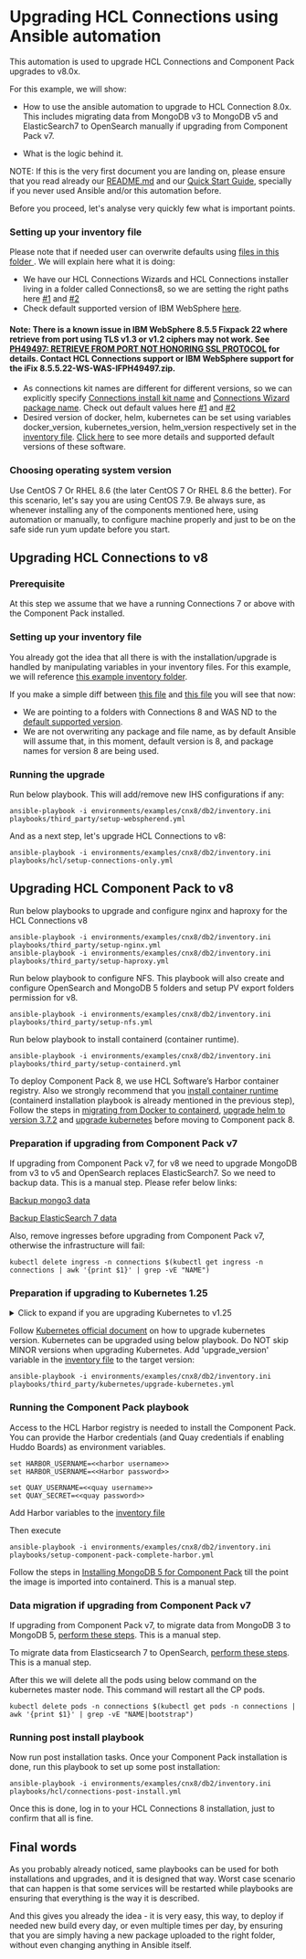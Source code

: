 # Upgrading HCL Connections using Ansible automation

This automation is used to upgrade HCL Connections and Component Pack upgrades to v8.0x.

For this example, we will show:

* How to use the ansible automation to upgrade to HCL Connection 8.0x. This includes migrating data from MongoDB v3 to MongoDB v5 and ElasticSearch7 to OpenSearch manually if upgrading from Component Pack v7.

* What is the logic behind it.

NOTE: If this is the very first document you are landing on, please ensure that you read already our [README.md](https://github.com/HCL-TECH-SOFTWARE/connections-automation/blob/main/README.md) and our [Quick Start Guide](https://github.com/HCL-TECH-SOFTWARE/connections-automation/blob/main/documentation/QUICKSTART.md), specially if you never used Ansible and/or this automation before.

Before you proceed, let's analyse very quickly few what is important points.

### Setting up your inventory file

Please note that if needed user can overwrite defaults using [files in this folder ](https://github.com/HCL-TECH-SOFTWARE/connections-automation/blob/main/environments/examples/cnx8/db2/). We will explain here what it is doing:

* We have our HCL Connections Wizards and HCL Connections installer living in a folder called Connections8, so we are setting the right paths here [#1](https://github.com/HCL-TECH-SOFTWARE/connections-automation/blob/main/environments/examples/cnx8/db2/group_vars/all.yml#L40) and [#2](https://github.com/HCL-TECH-SOFTWARE/connections-automation/blob/main/environments/examples/cnx8/db2/group_vars/all.yml#L47)
* Check default supported version of IBM WebSphere [here](https://github.com/HCL-TECH-SOFTWARE/connections-automation/blob/main/documentation/VARIABLES.md#was_fp_version:~:text=WebSphere%20Base%20version-,was_fp_version).

#### Note: There is a known issue in IBM WebSphere 8.5.5 Fixpack 22 where retrieve from port using TLS v1.3 or v1.2 ciphers may not work. See [PH49497: RETRIEVE FROM PORT NOT HONORING SSL PROTOCOL](https://www.ibm.com/support/pages/apar/PH49497) for details. Contact HCL Connections support or IBM WebSphere support for the iFix 8.5.5.22-WS-WAS-IFPH49497.zip.
* As connections kit names are different for different versions, so we can explicitly specify [Connections install kit name](https://github.com/HCL-TECH-SOFTWARE/connections-automation/blob/main/environments/examples/cnx8/db2/group_vars/all.yml#L50) and [Connections Wizard package name](https://github.com/HCL-TECH-SOFTWARE/connections-automation/blob/main/environments/examples/cnx8/db2/group_vars/all.yml#L51). Check out default values here [#1](https://github.com/HCL-TECH-SOFTWARE/connections-automation/blob/main/documentation/VARIABLES.md#:~:text=location%20to%20download-,cnx_package) and [#2](https://github.com/HCL-TECH-SOFTWARE/connections-automation/blob/main/documentation/VARIABLES.md#:~:text=connections_wizards_package_name)
* Desired version of docker, helm, kubernetes can be set using variables docker_version, kubernetes_version, helm_version respectively set in the [inventory file](https://github.com/HCL-TECH-SOFTWARE/connections-automation/blob/main/environments/examples/cnx8/db2/group_vars/all.yml). [Click here](https://github.com/HCL-TECH-SOFTWARE/connections-automation/blob/main/documentation/VARIABLES.md) to see more details and supported default versions of these software.

### Choosing operating system version

Use CentOS 7 Or RHEL 8.6 (the later CentOS 7 Or RHEL 8.6 the better). For this scenario, let's say you are using CentOS 7.9. Be always sure, as whenever installing any of the components mentioned here, using automation or manually, to configure machine properly and just to be on the safe side run yum update before you start.


## Upgrading HCL Connections to v8

### Prerequisite

At this step we assume that we have a running Connections 7 or above with the Component Pack installed.

### Setting up your inventory file

You already got the idea that all there is with the installation/upgrade is handled by manipulating variables in your inventory files.
For this example, we will reference [this example inventory folder](https://github.com/HCL-TECH-SOFTWARE/connections-automation/tree/main/environments/examples/cnx8/db2).

If you make a simple diff between [this file](https://github.com/HCL-TECH-SOFTWARE/connections-automation/blob/main/environments/examples/cnx8/db2/group_vars/all.yml) and [this file](https://github.com/HCL-TECH-SOFTWARE/connections-automation/blob/main/environments/examples/cnx7/db2/group_vars/all.yml) you will see that now:

* We are pointing to a folders with Connections 8 and WAS ND to the [default supported version](https://github.com/HCL-TECH-SOFTWARE/connections-automation/blob/main/documentation/VARIABLES.md#was_fp_version:~:text=WebSphere%20Base%20version-,was_fp_version).
* We are not overwriting any package and file name, as by default Ansible will assume that, in this moment, default version is 8, and package names for version 8 are being used.

### Running the upgrade

Run below playbook. This will add/remove new IHS configurations if any:

```
ansible-playbook -i environments/examples/cnx8/db2/inventory.ini playbooks/third_party/setup-webspherend.yml
```

And as a next step, let's upgrade HCL Connections to v8:

```
ansible-playbook -i environments/examples/cnx8/db2/inventory.ini playbooks/hcl/setup-connections-only.yml
```

## Upgrading HCL Component Pack to v8

Run below playbooks to upgrade and configure nginx and haproxy for the HCL Connections v8

```
ansible-playbook -i environments/examples/cnx8/db2/inventory.ini playbooks/third_party/setup-nginx.yml
ansible-playbook -i environments/examples/cnx8/db2/inventory.ini playbooks/third_party/setup-haproxy.yml
```

Run below playbook to configure NFS. This playbook will also create and configure OpenSearch and MongoDB 5 folders and setup PV export folders permission for v8.

```
ansible-playbook -i environments/examples/cnx8/db2/inventory.ini playbooks/third_party/setup-nfs.yml
```

Run below playbook to install containerd (container runtime).

```
ansible-playbook -i environments/examples/cnx8/db2/inventory.ini playbooks/third_party/setup-containerd.yml
```

To deploy Component Pack 8, we use HCL Software’s Harbor container registry. Also we strongly recommend that you [install container runtime](https://opensource.hcltechsw.com/connections-doc/admin/install/upgrade_considerations.html#section_sqh_ktx_bvb) (containerd installation playbook is already mentioned in the previous step), Follow the steps in [migrating from Docker to containerd](https://kubernetes.io/docs/tasks/administer-cluster/migrating-from-dockershim/change-runtime-containerd/), [upgrade helm to version 3.7.2](https://opensource.hcltechsw.com/connections-doc/admin/install/upgrade_considerations.html#section_bqv_2vx_bvb) and [upgrade kubernetes](https://opensource.hcltechsw.com/connections-doc/admin/install/upgrade_considerations.html#section_avm_v5x_bvb) before moving to Component pack 8.


### Preparation if upgrading from Component Pack v7
If upgrading from Component Pack v7, for v8 we need to upgrade MongoDB from v3 to v5 and OpenSearch replaces ElasticSearch7. So we need to backup data. This is a manual step. Please refer below links:

[Backup mongo3 data](https://opensource.hcltechsw.com/connections-doc/admin/install/cp_install_services_tasks.html#backup_mongo3)

[Backup ElasticSearch 7 data](https://opensource.hcltechsw.com/connections-doc/admin/install/cp_install_services_tasks.html#backup_es7)

Also, remove ingresses before upgrading from Component Pack v7, otherwise the infrastructure will fail:

```
kubectl delete ingress -n connections $(kubectl get ingress -n connections | awk '{print $1}' | grep -vE "NAME")
```

### Preparation if upgrading to Kubernetes 1.25
<details>
  <summary> Click to expand if you are upgrading Kubernetes to v1.25 </summary>

>As PodSecurityPolicy was deprecated in Kubernetes v1.21, and removed from Kubernetes in v1.25, the following charts should be uninstalled before upgrading to Kubernetes v1.25.
>
>```
>k8s-psp
>infrastructure
>opensearch-master
>opensearch-data
>opensearch-client
>kudos-boards-cp
>```
>
>First, check if the chart is already deployed:
>```
>helm ls --namespace connections | grep <chart name> | grep -i DEPLOYED
>```
>
>If found, delete the chart using below command:
>```
>helm uninstall <chart name> --namespace connections
>```
>For more details see [PodSecurityPolicy is removed](https://github.com/kubernetes/kubernetes/blob/master/CHANGELOG/CHANGELOG-1.25.md#podsecuritypolicy-is-removed-pod-security-admission-graduates-to-stable).
>
>Ensure you reconfigure NFS by running playbook playbooks/third_party/setup-nfs.yml.
</details>

Follow [Kubernetes official document](https://kubernetes.io/docs/tasks/administer-cluster/kubeadm/kubeadm-upgrade/) on how to upgrade kubernetes version. Kubernetes can be upgraded using below playbook.  Do NOT skip MINOR versions when upgrading Kubernetes.   Add 'upgrade_version' variable in the [inventory file](https://github.com/HCL-TECH-SOFTWARE/connections-automation/blob/main/environments/examples/cnx8/db2/group_vars/all.yml) to the target version:

```
ansible-playbook -i environments/examples/cnx8/db2/inventory.ini playbooks/third_party/kubernetes/upgrade-kubernetes.yml
```

### Running the Component Pack playbook
Access to the HCL Harbor registry is needed to install the Component Pack. You can provide the Harbor credentials (and Quay credentials if enabling Huddo Boards) as environment variables.

```
set HARBOR_USERNAME=<<harbor username>>
set HARBOR_USERNAME=<<Harbor password>>

set QUAY_USERNAME=<<quay username>>
set QUAY_SECRET=<<quay password>>
```

Add Harbor variables to the [inventory file](https://github.com/HCL-TECH-SOFTWARE/connections-automation/blob/main/environments/examples/cnx8/db2/group_vars/all.yml#L85-L86)

Then execute

```
ansible-playbook -i environments/examples/cnx8/db2/inventory.ini playbooks/setup-component-pack-complete-harbor.yml
```

Follow the steps in [Installing MongoDB 5 for Component Pack](https://opensource.hcltechsw.com/connections-doc/admin/install/installing_mongodb_5_for_component_pack_8.html) till the point the image is imported into containerd. This is a manual step.

### Data migration if upgrading from Component Pack v7
If upgrading from Component Pack v7, to migrate data from MongoDB 3 to MongoDB 5, [perform these steps](https://opensource.hcltechsw.com/connections-doc/admin/install/migrating_data_mongodb_v3_v5.html). This is a manual step.

To migrate data from Elasticsearch 7 to OpenSearch, [perform these steps](https://opensource.hcltechsw.com/connections-doc/admin/install/cp_migrate_data_from_es7_to_opensearch.html). This is a manual step.

After this we will delete all the pods using below command on the kubernetes master node. This command will restart all the CP pods.

```
kubectl delete pods -n connections $(kubectl get pods -n connections | awk '{print $1}' | grep -vE "NAME|bootstrap")
```

### Running post install playbook
Now run post installation tasks.  Once your Component Pack installation is done, run this playbook to set up some post installation:

```
ansible-playbook -i environments/examples/cnx8/db2/inventory.ini playbooks/hcl/connections-post-install.yml
```

Once this is done, log in to your HCL Connections 8 installation, just to confirm that all is fine.


## Final words

As you probably already noticed, same playbooks can be used for both installations and upgrades, and it is designed that way. Worst case scenario that can happen is that some services will be restarted while playbooks are ensuring that everything is the way it is described.

And this gives you already the idea - it is very easy, this way, to deploy if needed new build every day, or even multiple times per day, by ensuring that you are simply having a new package uploaded to the right folder, without even changing anything in Ansible itself.
